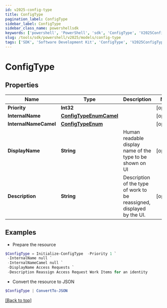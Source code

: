 ```yaml
---
id: v2025-config-type
title: ConfigType
pagination_label: ConfigType
sidebar_label: ConfigType
sidebar_class_name: powershellsdk
keywords: ['powershell', 'PowerShell', 'sdk', 'ConfigType', 'V2025ConfigType'] 
slug: /tools/sdk/powershell/v2025/models/config-type
tags: ['SDK', 'Software Development Kit', 'ConfigType', 'V2025ConfigType']
---
```



# ConfigType

## Properties

Name | Type | Description | Notes
------------ | ------------- | ------------- | -------------
**Priority** | **Int32** |  | [optional] 
**InternalName** | [**ConfigTypeEnumCamel**](config-type-enum-camel) |  | [optional] 
**InternalNameCamel** | [**ConfigTypeEnum**](config-type-enum) |  | [optional] 
**DisplayName** | **String** | Human readable display name of the type to be shown on UI | [optional] 
**Description** | **String** | Description of the type of work to be reassigned, displayed by the UI. | [optional] 

## Examples

- Prepare the resource
```powershell
$ConfigType = Initialize-ConfigType  -Priority 1 `
 -InternalName null `
 -InternalNameCamel null `
 -DisplayName Access Requests `
 -Description Reassign Access Request Work Items for an identity
```

- Convert the resource to JSON
```powershell
$ConfigType | ConvertTo-JSON
```


[[Back to top]](#) 


